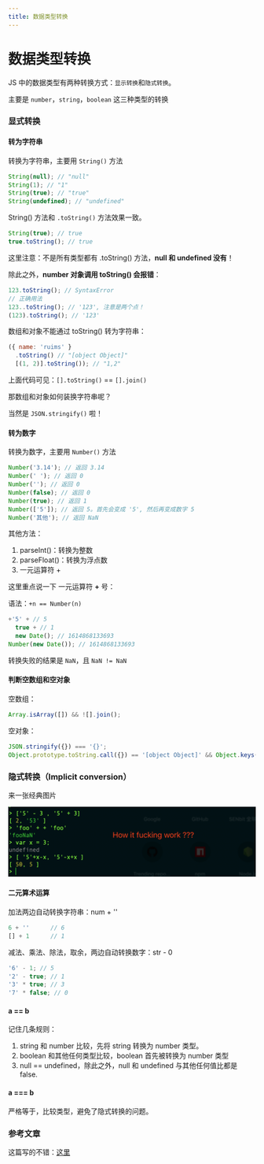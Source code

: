 ```yaml
---
title: 数据类型转换
---
```


# 数据类型转换

JS 中的数据类型有两种转换方式：`显示转换`和`隐式转换`。

主要是 `number`，`string`，`boolean` 这三种类型的转换

### 显式转换

#### 转为字符串

转换为字符串，主要用 `String()` 方法

```js
String(null); // "null"
String(1); // "1"
String(true); // "true"
String(undefined); // "undefined"
```

String() 方法和 `.toString()` 方法效果一致。

```js
String(true); // true
true.toString(); // true
```

这里注意：不是所有类型都有 .toString() 方法，**null 和 undefined 没有**！

除此之外，**number 对象调用 toString() 会报错**：

```js
123.toString(); // SyntaxError
// 正确用法
123..toString(); // '123', 注意是两个点！
(123).toString(); // '123'
```

数组和对象不能通过 toString() 转为字符串：

```js
({ name: 'ruims' }
  .toString() // "[object Object]"
  [(1, 2)].toString()); // "1,2"
```

上面代码可见：`[].toString()` == `[].join()`

那数组和对象如何装换字符串呢？

当然是 `JSON.stringify()` 啦！

#### 转为数字

转换为数字，主要用 `Number()` 方法

```js
Number('3.14'); // 返回 3.14
Number(' '); // 返回 0
Number(''); // 返回 0
Number(false); // 返回 0
Number(true); // 返回 1
Number(['5']); // 返回 5。首先会变成 '5', 然后再变成数字 5
Number('其他'); // 返回 NaN
```

其他方法：

1. parseInt()：转换为整数
2. parseFloat()：转换为浮点数
3. 一元运算符 +

这里重点说一下 一元运算符 **+** 号：

语法：`+n == Number(n)`

```js
+'5' + // 5
  true + // 1
  new Date(); // 1614868133693
Number(new Date()); // 1614868133693
```

转换失败的结果是 `NaN`，且 `NaN != NaN`

#### 判断空数组和空对象

空数组：

```js
Array.isArray([]) && ![].join();
```

空对象：

```js
JSON.stringify({}) === '{}';
Object.prototype.toString.call({}) == '[object Object]' && Object.keys({}).length === 0;
```

### 隐式转换（Implicit conversion）

来一张经典图片

![xgE7zB8](../image/xgE7zB8.png)

#### 二元算术运算

加法两边自动转换字符串：num + ''

```js
6 + ''      // 6
[] + 1      // 1
```

减法、乘法、除法，取余，两边自动转换数字：str - 0

```js
'6' - 1; // 5
'2' - true; // 1
'3' * true; // 3
'7' * false; // 0
```

#### a == b

记住几条规则：

1. string 和 number 比较，先将 string 转换为 number 类型。
2. boolean 和其他任何类型比较，boolean 首先被转换为 number 类型
3. null == undefined，除此之外，null 和 undefined 与其他任何值比都是 false.

#### a === b

严格等于，比较类型，避免了隐式转换的问题。

### 参考文章

这篇写的不错：[这里](https://chinese.freecodecamp.org/news/javascript-implicit-type-conversion/)
